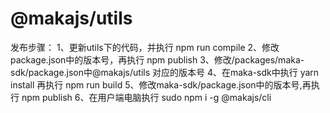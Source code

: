 # @makajs/utils

发布步骤：
1、更新utils下的代码，并执行 npm run compile
2、修改package.json中的版本号，再执行 npm publish 
3、修改/packages/maka-sdk/package.json中@makajs/utils 对应的版本号
4、在maka-sdk中执行 yarn install 再执行 npm run build 
5、修改maka-sdk/package.json中的版本号,再执行 npm publish
6、在用户端电脑执行 sudo npm i -g @makajs/cli

